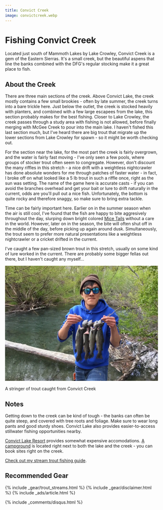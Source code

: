 ```yaml
---
title: Convict Creek
image: convictcreek.webp
---
```


# Fishing Convict Creek

Located just south of Mammoth Lakes by Lake Crowley, Convict Creek is a gem of the Eastern Sierras. It's a small creek, but the beautiful aspens that line the banks combined with the DFG's regular stocking make it a great place to fish.


## About the Creek

There are three main sections of the creek. Above Convict Lake, the creek mostly contains a few small brookies - often by late summer, the creek turns into a bare trickle here. Just below the outlet, the creek is stocked heavily with planters, and combined with a few large escapees from the lake, this section probably makes for the best fishing. Closer to Lake Crowley, the creek passes through a study area with fishing is not allowed, before finally merging with McGee Creek to pour into the main lake. I haven't fished this last section much, but I've heard there are big trout that migrate up the lower sections from Lake Crowley for spawn - so it might be worth checking out.

For the section near the lake, for the most part the creek is fairly overgrown, and the water is fairly fast moving - I've only seen a few pools, where groups of stocker trout often seem to congregate. However, don't discount the many riffles in this stretch - a nice drift with a weightless nightcrawler has done absolute wonders for me through patches of faster water - in fact, I broke off on what looked like a 5 lb trout in such a riffle once, right as the sun was setting. The name of the game here is accurate casts - if you can avoid the branches overhead and get your bait or lure to drift naturally in the current, odds are you'll pull out a nice fish. Unfortunately, the bottom is quite rocky and therefore snaggy, so make sure to bring extra tackle.

Time can be fairly important here. Earlier on in the summer season when the air is still cool, I've found that the fish are happy to bite aggresively throughout the day, slurping down bright colored [Mice Tails](https://amzn.to/2YwFiwp) without a care in the world. However, later on in the season, the bite will often shut off in the middle of the day, before picking up again around dusk. Simultaneously, the trout seem to prefer more natural presentations like a weightless nightcrawler or a cricket drifted in the current.

I've caught a few pan-sized brown trout in this stretch, usually on some kind of lure worked in the current. There are probably some bigger fellas out there, but I haven't caught any myself...


![A stringer of trout caught from Convict Creek](/assets/images/convictcreekstringer.webp)
<div class="caption">A stringer of trout caught from Convict Creek</div>

## Notes

Getting down to the creek can be kind of tough - the banks can often be quite steep, and covered with tree roots and foliage. Make sure to wear long pants and good sturdy shoes. Convict Lake also provides easier-to-access stillwater fishing opportunities nearby. 

[Convict Lake Resort](https://convictlake.com/) provides somewhat expensive accomodations. [A campground](https://www.recreation.gov/camping/campgrounds/234311) is located right next to both the lake and the creek - you can book sites right on the creek. 

[Check out my stream trout fishing guide](/troutstreams).

## Recommended Gear

{% include _gear/trout_streams.html %}
{% include _gear/disclaimer.html %}
{% include _ads/article.html %}

{% include _comments/disqus.html %}
